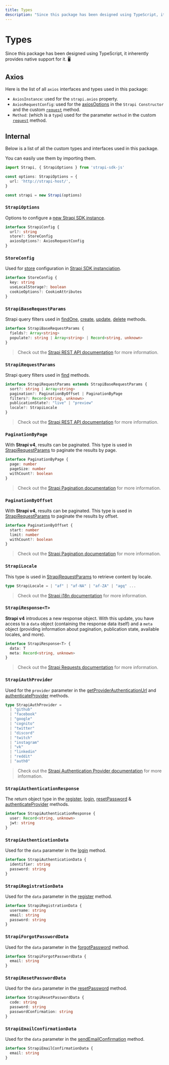 ```yaml
---
title: Types
description: "Since this package has been designed using TypeScript, it inherently provides native support for it."
---
```


# Types

Since this package has been designed using TypeScript, it inherently provides native support for it. 🖥

## Axios

Here is the list of all `axios` interfaces and types used in this package:

- `AxiosInstance`: used for the `strapi.axios` property.
- `AxiosRequestConfig`: used for the [axiosOptions](options#axiosoptions) in the `Strapi Constructor` and the custom [`request`](/getting-started/usage#custom-request) method.
- `Method`: (which is a `type`) used for the parameter `method` in the custom [`request`](/getting-started/usage#custom-request) method.

## Internal

Below is a list of all the custom types and interfaces used in this package.

You can easily use them by importing them.

```ts
import Strapi, { StrapiOptions } from 'strapi-sdk-js'

const options: StrapiOptions = {
  url: 'http://strapi-host/',
}

const strapi = new Strapi(options)
```

### `StrapiOptions`

Options to configure a [new Strapi SDK instance](getting-started/usage#new-instance).

```ts
interface StrapiConfig {
  url?: string
  store?: StoreConfig
  axiosOptions?: AxiosRequestConfig
}
```

### `StoreConfig`

Used for [store](options#store) configuration in [Strapi SDK instanciation](getting-started/usage#new-instance).

```ts
interface StoreConfig {
  key: string
  useLocalStorage?: boolean
  cookieOptions?: CookieAttributes
}
```

### `StrapiBaseRequestParams`

Strapi query filters used in [findOne](methods#findOne), [create](methods#create), [update](methods#update), [delete](methods#delete) methods.

```ts
interface StrapiBaseRequestParams {
  fields?: Array<string>
  populate?: string | Array<string> | Record<string, unknown>
}
```

> Check out the [Strapi REST API documentation](https://docs.strapi.io/dev-docs/api/rest/parameters) for more information.


### `StrapiRequestParams`

Strapi query filters used in [find](methods#find) methods.

```ts
interface StrapiRequestParams extends StrapiBaseRequestParams {
  sort?: string | Array<string>
  pagination?: PaginationByOffset | PaginationByPage
  filters?: Record<string, unknown>
  publicationState?: "live" | "preview"
  locale?: StrapiLocale
}
```

> Check out the [Strapi REST API documentation](https://docs.strapi.io/dev-docs/api/rest/parameters) for more information.

### `PaginationByPage`

With **Strapi v4**, results can be paginated. This type is used in [StrapiRequestParams](#StrapiRequestParams) to paginate the results by page.

```ts
interface PaginationByPage {
  page: number
  pageSize: number
  withCount?: boolean
}
```

> Check out the [Strapi Pagination documentation](https://docs.strapi.io/dev-docs/api/rest/sort-pagination#pagination-by-page) for more information.

### `PaginationByOffset`

With **Strapi v4**, results can be paginated. This type is used in [StrapiRequestParams](#StrapiRequestParams) to paginate the results by offset.

```ts
interface PaginationByOffset {
  start: number
  limit: number
  withCount?: boolean
}
```

> Check out the [Strapi Pagination documentation](https://docs.strapi.io/dev-docs/api/rest/sort-pagination#pagination-by-offset) for more information.

### `StrapiLocale`

This type is used in [StrapiRequestParams](#StrapiRequestParams) to retrieve content by locale.

```ts
type StrapiLocale = | "af" | "af-NA" | "af-ZA" | "agq" ...
```

> Check out the [Strapi i18n documentation](https://docs.strapi.io/dev-docs/plugins/i18n#getting-localized-entries-with-the-locale-parameter) for more information.

### `StrapiResponse<T>`

**Strapi v4** introduces a new response object. With this update, you have access to a `data` object (containing the response data itself) and a `meta` object (providing information about pagination, publication state, available locales, and more).

```ts
interface StrapiResponse<T> {
  data: T
  meta: Record<string, unknown>
}
```

> Check out the [Strapi Requests documentation](https://docs.strapi.io/dev-docs/api/rest#requests) for more information.

### `StrapiAuthProvider`

Used for the `provider` parameter in the [getProviderAuthenticationUrl](methods#getproviderauthenticationurl) and [authenticateProvider](methods#authenticateprovider) methods.

```ts
type StrapiAuthProvider =
  | "github"
  | "facebook"
  | "google"
  | "cognito"
  | "twitter"
  | "discord"
  | "twitch"
  | "instagram"
  | "vk"
  | "linkedin"
  | "reddit"
  | "auth0"
```

> Check out the [Strapi Authentication Provider documentation](https://docs.strapi.io/dev-docs/plugins/users-permissions#providers) for more information.

### `StrapiAuthenticationResponse`

The return object type in the [register](methods#register), [login](methods#login), [resetPassword](methods#resetpassword) & [authenticateProvider](methods#authenticateprovider) methods.

```ts
interface StrapiAuthenticationResponse {
  user: Record<string, unknown>
  jwt: string
}
```

### `StrapiAuthenticationData`

Used for the `data` parameter in the [login](methods#login) method.

```ts
interface StrapiAuthenticationData {
  identifier: string
  password: string
}
```

### `StrapiRegistrationData`

Used for the `data` parameter in the [register](methods#register) method.

```ts
interface StrapiRegistrationData {
  username: string
  email: string
  password: string
}
```

### `StrapiForgotPasswordData`

Used for the `data` parameter in the [forgotPassword](methods#forgotpassword) method.

```ts
interface StrapiForgotPasswordData {
  email: string
}
```

### `StrapiResetPasswordData`

Used for the `data` parameter in the [resetPassword](methods#resetpassword) method.

```ts
interface StrapiResetPasswordData {
  code: string
  password: string
  passwordConfirmation: string
}
```

### `StrapiEmailConfirmationData`

Used for the `data` parameter in the [sendEmailConfirmation](methods#sendemailconfirmation) method.

```ts
interface StrapiEmailConfirmationData {
  email: string
}
```

